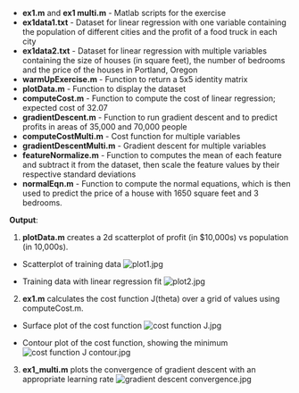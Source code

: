 - **ex1.m** and **ex1 multi.m** - Matlab scripts for the exercise
- **ex1data1.txt** - Dataset for linear regression with one variable containing the population of different cities and the profit of a food truck in each city
- **ex1data2.txt** - Dataset for linear regression with multiple variables containing the size of houses (in square feet), the number of bedrooms and the price of the houses in Portland, Oregon
- **warmUpExercise.m** - Function to return a 5x5 identity matrix
- **plotData.m** - Function to display the dataset
- **computeCost.m** - Function to compute the cost of linear regression; expected cost of 32.07
- **gradientDescent.m** - Function to run gradient descent and to predict profits in areas of 35,000 and 70,000 people
- **computeCostMulti.m** - Cost function for multiple variables
- **gradientDescentMulti.m** - Gradient descent for multiple variables
- **featureNormalize.m** - Function to computes the mean of each feature and subtract it from the dataset, then scale the feature values by their respective standard deviations
- **normalEqn.m** - Function to compute the normal equations, which is then used to predict the price of a house with 1650 square feet and 3 bedrooms.

**Output**:
1) **plotData.m** creates a 2d scatterplot of profit (in $10,000s)  vs population (in 10,000s). 

- Scatterplot of training data 
![plot1.jpg](https://github.com/shngli/Machine-learning/blob/master/Linear%20Regression/plot1.jpg) 

- Training data with linear regression fit
![plot2.jpg](https://github.com/shngli/Machine-learning/blob/master/Linear%20Regression/plot2.jpg)

2) **ex1.m** calculates the cost function J(theta) over a grid of values using computeCost.m. 

- Surface plot of the cost function 
![cost function J.jpg](https://github.com/shngli/Machine-learning/blob/master/Linear%20Regression/cost%20function%20J.jpg)

- Contour plot of the cost function, showing the minimum 
![cost function J contour.jpg](https://github.com/shngli/Machine-learning/blob/master/Linear%20Regression/cost%20function%20J%20contour.jpg)

3)  **ex1_multi.m** plots the convergence of gradient descent with an appropriate learning rate 
![gradient descent convergence.jpg](https://github.com/shngli/Machine-learning/blob/master/Linear%20Regression/gradient%20descent%20convergence.jpg)
